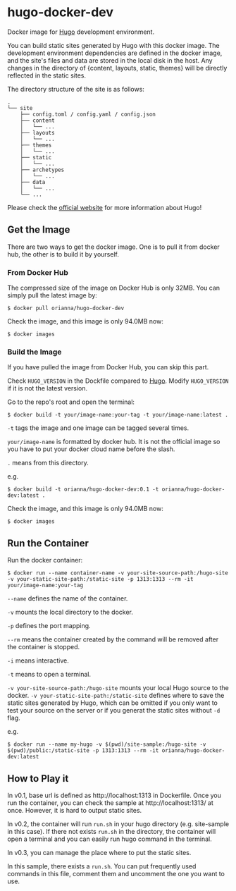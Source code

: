 # hugo-docker-dev
Docker image for [Hugo](https://gohugo.io/) development environment.

You can build static sites generated by Hugo with this docker image. The development environment dependencies are defined in the docker image, and the site's files and data are stored in the local disk in the host. Any changes in the directory of {content, layouts, static, themes} will be directly reflected in the static sites.

The directory structure of the site is as follows:
```
.
└── site
    ├── config.toml / config.yaml / config.json
    ├── content
    │   └── ...
    ├── layouts
    │   └── ...
    ├── themes
    │   └── ...
    ├── static
    │   └── ...
    ├── archetypes
    │   └── ...
    ├── data
    │   └── ...
    └── ...
```

Please check the [official website](https://gohugo.io/) for more information about Hugo!

## Get the Image
There are two ways to get the docker image. One is to pull it from docker hub, the other is to build it by yourself. 

### From Docker Hub
The compressed size of the image on Docker Hub is only 32MB. 
You can simply pull the latest image by:
```shell
$ docker pull orianna/hugo-docker-dev
```

Check the image, and this image is only 94.0MB now:
```shell
$ docker images
```

### Build the Image
If you have pulled the image from Docker Hub, you can skip this part.

Check `HUGO_VERSION` in the Dockfile compared to [Hugo](https://github.com/gohugoio/hugo). Modify `HUGO_VERSION` if it is not the latest version.

Go to the repo's root and open the terminal:
```shell
$ docker build -t your/image-name:your-tag -t your/image-name:latest .
```
`-t` tags the image and one image can be tagged several times.

`your/image-name` is formatted by docker hub. It is not the official image so you have to put your docker cloud name before the slash.

`.` means from this directory.

e.g.
```shell
$ docker build -t orianna/hugo-docker-dev:0.1 -t orianna/hugo-docker-dev:latest .
```

Check the image, and this image is only 94.0MB now:
```shell
$ docker images
```

## Run the Container
Run the docker container:
```shell
$ docker run --name container-name -v your-site-source-path:/hugo-site -v your-static-site-path:/static-site -p 1313:1313 --rm -it your/image-name:your-tag 
```
`--name` defines the name of the container.

`-v` mounts the local directory to the docker.

`-p` defines the port mapping.

`--rm` means the container created by the command will be removed after the container is stopped.

`-i` means interactive.

`-t` means to open a terminal.

`-v your-site-source-path:/hugo-site` mounts your local Hugo source to the docker. `-v your-static-site-path:/static-site` defines where to save the static sites generated by Hugo, which can be omitted if you only want to test your source on the server or if you generat the static sites without `-d` flag.

e.g.
```shell
$ docker run --name my-hugo -v $(pwd)/site-sample:/hugo-site -v $(pwd)/public:/static-site -p 1313:1313 --rm -it orianna/hugo-docker-dev:latest
```

## How to Play it
In v0.1, base url is defined as http://localhost:1313 in Dockerfile. Once you run the container, you can check the sample at http://localhost:1313/ at once. However, it is hard to output static sites.

In v0.2, the container will run `run.sh` in your hugo directory (e.g. site-sample in this case). If there not exists `run.sh` in the directory, the container will open a terminal and you can easily run hugo command in the terminal.

In v0.3, you can manage the place where to put the static sites.

In this sample, there exists a `run.sh`. You can put frequently used commands in this file, comment them and uncomment the one you want to use.

 



